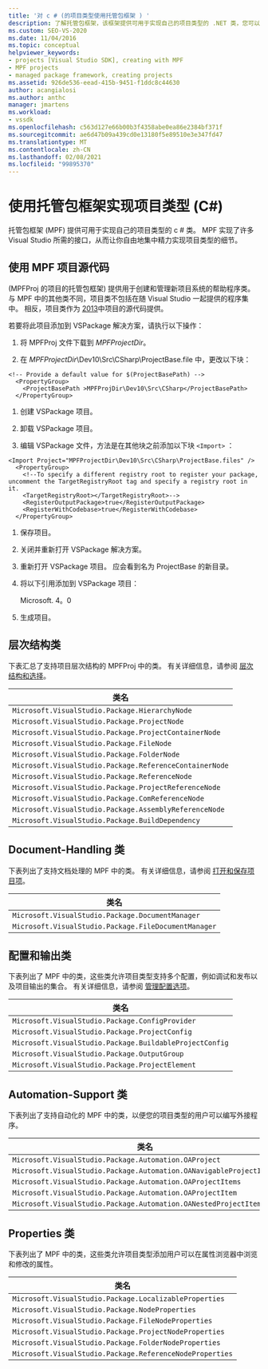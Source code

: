 ```yaml
---
title: '对 c # (的项目类型使用托管包框架 ) '
description: 了解托管包框架，该框架提供可用于实现自己的项目类型的 .NET 类，您可以使用这些类或从继承这些类。
ms.custom: SEO-VS-2020
ms.date: 11/04/2016
ms.topic: conceptual
helpviewer_keywords:
- projects [Visual Studio SDK], creating with MPF
- MPF projects
- managed package framework, creating projects
ms.assetid: 926de536-eead-415b-9451-f1ddc8c44630
author: acangialosi
ms.author: anthc
manager: jmartens
ms.workload:
- vssdk
ms.openlocfilehash: c563d127e66b00b3f4358abe0ea86e2384bf371f
ms.sourcegitcommit: ae6d47b09a439cd0e13180f5e89510e3e347fd47
ms.translationtype: MT
ms.contentlocale: zh-CN
ms.lasthandoff: 02/08/2021
ms.locfileid: "99895370"
---
```

# <a name="using-the-managed-package-framework-to-implement-a-project-type-c"></a>使用托管包框架实现项目类型 (C#)
托管包框架 (MPF) 提供可用于实现自己的项目类型的 c # 类。 MPF 实现了许多 Visual Studio 所需的接口，从而让你自由地集中精力实现项目类型的细节。

## <a name="using-the-mpf-project-source-code"></a>使用 MPF 项目源代码
  (MPFProj 的项目的托管包框架) 提供用于创建和管理新项目系统的帮助程序类。 与 MPF 中的其他类不同，项目类不包括在随 Visual Studio 一起提供的程序集中。 相反，项目类作为 [2013](https://github.com/tunnelvisionlabs/MPFProj10)中项目的源代码提供。

 若要将此项目添加到 VSPackage 解决方案，请执行以下操作：

1. 将 MPFProj 文件下载到 *MPFProjectDir*。

2. 在 *MPFProjectDir*\Dev10\Src\CSharp\ProjectBase.file 中，更改以下块：

```
<!-- Provide a default value for $(ProjectBasePath) -->
  <PropertyGroup>
    <ProjectBasePath >MPFProjDir\Dev10\Src\CSharp</ProjectBasePath>
  </PropertyGroup>
```

1. 创建 VSPackage 项目。

2. 卸载 VSPackage 项目。

3. 编辑 VSPackage 文件，方法是在其他块之前添加以下块 `<Import>` ：

```
<Import Project="MPFProjectDir\Dev10\Src\CSharp\ProjectBase.files" />
  <PropertyGroup>
    <!--To specify a different registry root to register your package, uncomment the TargetRegistryRoot tag and specify a registry root in it.
    <TargetRegistryRoot></TargetRegistryRoot>-->
    <RegisterOutputPackage>true</RegisterOutputPackage>
    <RegisterWithCodebase>true</RegisterWithCodebase>
  </PropertyGroup>
```

1. 保存项目。

2. 关闭并重新打开 VSPackage 解决方案。

3. 重新打开 VSPackage 项目。 应会看到名为 ProjectBase 的新目录。

4. 将以下引用添加到 VSPackage 项目：

     Microsoft. 4。0

5. 生成项目。

## <a name="hierarchy-classes"></a>层次结构类
 下表汇总了支持项目层次结构的 MPFProj 中的类。 有关详细信息，请参阅 [层次结构和选择](../../extensibility/internals/hierarchies-and-selection.md)。

|类名|
|----------------|
|`Microsoft.VisualStudio.Package.HierarchyNode`|
|`Microsoft.VisualStudio.Package.ProjectNode`|
|`Microsoft.VisualStudio.Package.ProjectContainerNode`|
|`Microsoft.VisualStudio.Package.FileNode`|
|`Microsoft.VisualStudio.Package.FolderNode`|
|`Microsoft.VisualStudio.Package.ReferenceContainerNode`|
|`Microsoft.VisualStudio.Package.ReferenceNode`|
|`Microsoft.VisualStudio.Package.ProjectReferenceNode`|
|`Microsoft.VisualStudio.Package.ComReferenceNode`|
|`Microsoft.VisualStudio.Package.AssemblyReferenceNode`|
|`Microsoft.VisualStudio.Package.BuildDependency`|

## <a name="document-handling-classes"></a>Document-Handling 类
 下表列出了支持文档处理的 MPF 中的类。 有关详细信息，请参阅 [打开和保存项目项](../../extensibility/internals/opening-and-saving-project-items.md)。

|类名|
|----------------|
|`Microsoft.VisualStudio.Package.DocumentManager`|
|`Microsoft.VisualStudio.Package.FileDocumentManager`|

## <a name="configuration-and-output-classes"></a>配置和输出类
 下表列出了 MPF 中的类，这些类允许项目类型支持多个配置，例如调试和发布以及项目输出的集合。 有关详细信息，请参阅 [管理配置选项](../../extensibility/internals/managing-configuration-options.md)。

|类名|
|----------------|
|`Microsoft.VisualStudio.Package.ConfigProvider`|
|`Microsoft.VisualStudio.Package.ProjectConfig`|
|`Microsoft.VisualStudio.Package.BuildableProjectConfig`|
|`Microsoft.VisualStudio.Package.OutputGroup`|
|`Microsoft.VisualStudio.Package.ProjectElement`|

## <a name="automation-support-classes"></a>Automation-Support 类
 下表列出了支持自动化的 MPF 中的类，以便您的项目类型的用户可以编写外接程序。

|类名|
|----------------|
|`Microsoft.VisualStudio.Package.Automation.OAProject`|
|`Microsoft.VisualStudio.Package.Automation.OANavigableProjectItems`|
|`Microsoft.VisualStudio.Package.Automation.OAProjectItems`|
|`Microsoft.VisualStudio.Package.Automation.OAProjectItem`|
|`Microsoft.VisualStudio.Package.Automation.OANestedProjectItem`|

## <a name="properties-classes"></a>Properties 类
 下表列出了 MPF 中的类，这些类允许项目类型添加用户可以在属性浏览器中浏览和修改的属性。

|类名|
|----------------|
|`Microsoft.VisualStudio.Package.LocalizableProperties`|
|`Microsoft.VisualStudio.Package.NodeProperties`|
|`Microsoft.VisualStudio.Package.FileNodeProperties`|
|`Microsoft.VisualStudio.Package.ProjectNodeProperties`|
|`Microsoft.VisualStudio.Package.FolderNodeProperties`|
|`Microsoft.VisualStudio.Package.ReferenceNodeProperties`|
